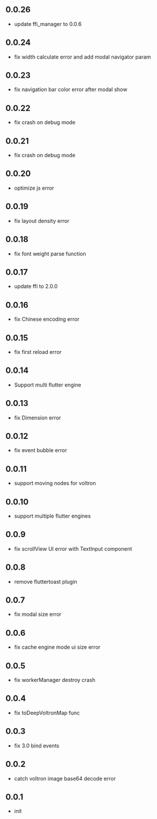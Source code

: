 ## 0.0.26

- update ffi_manager to 0.0.6

## 0.0.24

- fix width calculate error and add modal navigator param

## 0.0.23

- fix navigation bar color error after modal show

## 0.0.22

- fix crash on debug mode

## 0.0.21

- fix crash on debug mode

## 0.0.20

- optimize js error

## 0.0.19

- fix layout density error

## 0.0.18

- fix font weight parse function

## 0.0.17

- update ffi to 2.0.0

## 0.0.16

- fix Chinese encoding error

## 0.0.15

- fix first reload error

## 0.0.14

- Support multi flutter engine

## 0.0.13

- fix Dimension error

## 0.0.12

- fix event bubble error

## 0.0.11

- support moving nodes for voltron

## 0.0.10

- support multiple flutter engines

## 0.0.9

- fix scrollView UI error with TextInput component

## 0.0.8

- remove fluttertoast plugin

## 0.0.7

- fix modal size error

## 0.0.6

- fix cache engine mode ui size error

## 0.0.5

- fix workerManager destroy crash

## 0.0.4

- fix toDeepVoltronMap func

## 0.0.3

- fix 3.0 bind events

## 0.0.2

- catch voltron image base64 decode error

## 0.0.1

- init
